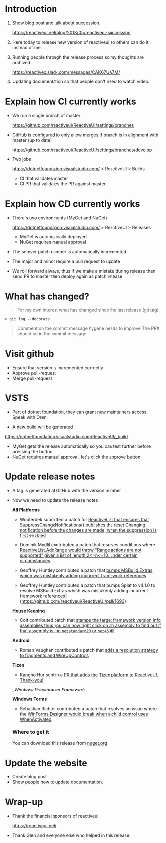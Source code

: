 # Introduction

1. Show blog post and talk about succession.

    https://reactiveui.net/blog/2018/05/reactiveui-succession

2. Here today to release new version of reactiveui so others can do it instead of me.
3. Running people through the release process so my thoughts are archived.

    https://reactivex.slack.com/messages/CAK67UA7M/

4. Updating documentation so that people don't need to watch video.

# Explain how CI currently works

- We run a single branch of master

    https://github.com/reactiveui/ReactiveUI/settings/branches

- GitHub is configured to only allow merges if branch is in alignment with master (up to date)

    https://github.com/reactiveui/ReactiveUI/settings/branches/develop

- Two jobs

    https://dotnetfoundation.visualstudio.com/ > ReactiveUI > Builds

    - CI that validates master
    - CI PR that validates the PR against master

# Explain how CD currently works

- There's two environments (MyGet and NuGet)

    https://dotnetfoundation.visualstudio.com/ > ReactiveUI > Releases

    - MyGet is automatically deployed
    - NuGet requires manual approval

- The semver patch number is automatically incremented
- The major and minor require a pull request to update
- We roll forward always, thus if we make a mistake during release then send PR to master then deploy again as patch release

# What has changed?

> For my own interest what has changed since the last release (git tag)

    > git log --decorate

> Comment on the commit message hygene needs to improve
> The PR# should be in the commit message

# Visit github

- Ensure that version is incremented correctly
- Approve pull-request
- Merge pull-request

# VSTS 

- Part of dotnet foundation, they can grant new maintainers access. Speak with Oren

- A new build will be generated

https://dotnetfoundation.visualstudio.com/ReactiveUI/_build

- MyGet gets the release automatically so you can test further before pressing the button
- NuGet requires manaul approval, let's click the approve button

# Update release notes

- A tag is generated at GitHub with the version number
- Now we need to update the release notes


    __All Platforms__

    - Wouterdek submitted a patch for [ReactiveList that ensures that SuppressChangeNotifications() publishes the reset Changing notification before the changes are made, when the suppression is first enabled](https://github.com/reactiveui/ReactiveUI/commit/797ed8d226ccaf65c2012a7975d9cdba7697882d)

    - Dominik Mydlil contributed a patch that resolves conditions where [ReactiveList.AddRange would throw "Range actions are not supported" given a list of length 2<=n<=10, under certain circumstances](https://github.com/reactiveui/ReactiveUI/pull/1366)

    - Geoffrey Huntley contributed a patch that [bumps MSBuild.Extras which was mistakenly adding incorrect framework references](https://github.com/reactiveui/ReactiveUI/pull/1693)

    - Geoffrey Huntley contributed a patch that bumps Splat to v4.1.0 to resolve MSBuild.Extras which was mistakenly adding incorrect framework references](https://github.com/reactiveui/ReactiveUI/pull/1693)


    __House Keeping__

    - Colt contributed patch that [stamps the target framework version info assemblies thus you can now right click on an assembly to find out if that assembly is the `netstandard20` or `net45` dll](https://github.com/reactiveui/ReactiveUI/pull/1604)


    __Android__


    - Roman Vaughan contributed a patch that [adds a resolution strategy to fragments and WireUpControls](https://github.com/reactiveui/ReactiveUI/pull/1607)


    __Tizen__


    - Kangho Hur sent in a [PR that adds the Tizen platform to ReactiveUI. Thank-you!](https://github.com/reactiveui/ReactiveUI/pull/1546)


    __Windows Presentation Framework_



    __Windows Forms__


    - Sebastian Richter contributed a patch that resolves an issue where the [WinForms Designer would break when a child control uses WhenActivated](https://github.com/reactiveui/ReactiveUI/pull/1651)


    ### Where to get it

    You can download this release from [nuget.org](https://www.nuget.org/packages/reactiveui/8.4.1)

# Update the website

- Create blog post
- Show people how to update documentation.

# Wrap-up

- Thank the financial sponsors of reactiveui.

    https://reactiveui.net/

- Thank Glen and everyone else who helped in this release.